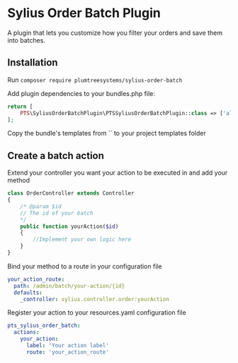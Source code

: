 # Sylius Order Batch Plugin 

A plugin that lets you customize how you filter your orders and save them into batches.

## Installation

Run `composer require plumtreesystems/sylius-order-batch`

Add plugin dependencies to your bundles.php file:

```php
return [
    PTS\SyliusOrderBatchPlugin\PTSSyliusOrderBatchPlugin::class => ['all' => true],
];
```
Copy the bundle's templates from `` to your project templates folder

## Create a batch action

Extend your controller you want your action to be executed in and add your method
```php
class OrderController extends Controller
{
    /* @param $id
    // The id of your batch 
    */
    public function yourAction($id)
    {
        //Implement your own logic here
    }
}
```

Bind your method to a route in your configuration file

```yaml
your_action_route:
  path: /admin/batch/your-action/{id}
  defaults:
    _controller: sylius.controller.order:yourAction

```

Register your action to your resources.yaml configuration file

```yaml
pts_sylius_order_batch:
  actions:
    your_action:
      label: 'Your action label'
      route: 'your_action_route'
  ```

  
